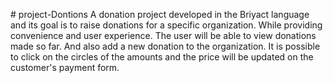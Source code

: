 
#   p r o j e c t - D o n t i o n s 
 
 A donation project developed in the Briyact language 
and its goal is to raise donations for a specific organization.
While providing convenience and user experience.
The user will be able to view donations made so far.
And also add a new donation to the organization.
It is possible to click on the circles of the amounts and the price will be updated on the customer's payment form.
